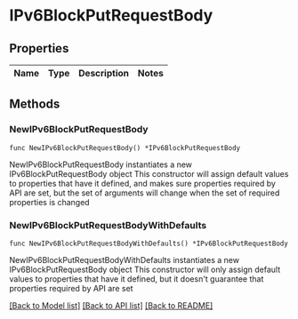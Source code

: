 # IPv6BlockPutRequestBody

## Properties

Name | Type | Description | Notes
------------ | ------------- | ------------- | -------------

## Methods

### NewIPv6BlockPutRequestBody

`func NewIPv6BlockPutRequestBody() *IPv6BlockPutRequestBody`

NewIPv6BlockPutRequestBody instantiates a new IPv6BlockPutRequestBody object
This constructor will assign default values to properties that have it defined,
and makes sure properties required by API are set, but the set of arguments
will change when the set of required properties is changed

### NewIPv6BlockPutRequestBodyWithDefaults

`func NewIPv6BlockPutRequestBodyWithDefaults() *IPv6BlockPutRequestBody`

NewIPv6BlockPutRequestBodyWithDefaults instantiates a new IPv6BlockPutRequestBody object
This constructor will only assign default values to properties that have it defined,
but it doesn't guarantee that properties required by API are set


[[Back to Model list]](../README.md#documentation-for-models) [[Back to API list]](../README.md#documentation-for-api-endpoints) [[Back to README]](../README.md)


